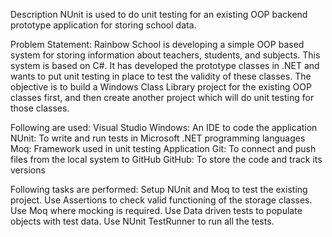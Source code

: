 Description
NUnit is used to do unit testing for an existing OOP backend prototype application for storing school data.


Problem Statement:
Rainbow School is developing a simple OOP based system for storing information about teachers, students, and subjects. This system is based on C#. It has developed the prototype classes in .NET and wants to put unit testing in place to test the validity of these classes.
The objective is to build a Windows Class Library project for the existing OOP classes first, and then create another project which will do unit testing for those classes.


Following are used:
Visual Studio Windows: An IDE to code the application
NUnit: To write and run tests in Microsoft .NET programming languages
Moq: Framework used in unit testing
Application Git: To connect and push files from the local system to GitHub
GitHub: To store the code and track its versions


Following tasks are performed:
Setup NUnit and Moq to test the existing project.
Use Assertions to check valid functioning of the storage classes.
Use Moq where mocking is required.
Use Data driven tests to populate objects with test data.
Use NUnit TestRunner to run all the tests.
